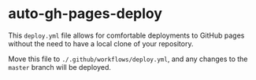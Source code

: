 # auto-gh-pages-deploy

This `deploy.yml` file allows for comfortable deployments to GitHub pages without the need to have a local clone of your repository.

Move this file to `./.github/workflows/deploy.yml`, and any changes to the `master` branch will be deployed.
